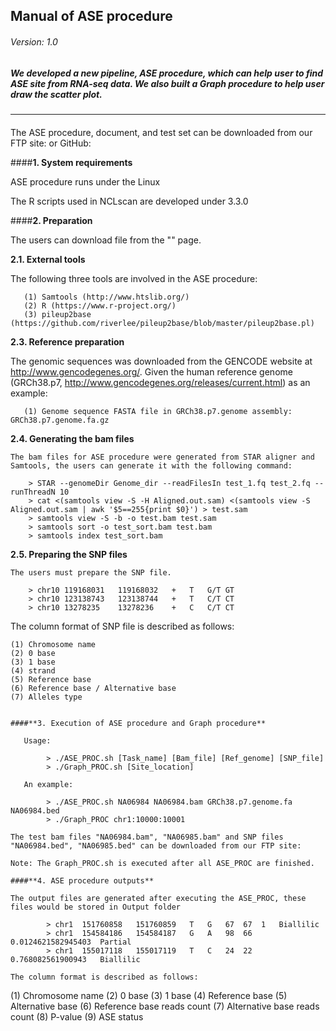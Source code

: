 ## Manual of ASE procedure
###### Version: 1.0

##### We developed a new pipeline, ASE procedure, which can help user to find ASE site from RNA-seq data. We also built a Graph procedure to help user draw the scatter plot.
--------------
#### 

The ASE procedure, document, and test set can be downloaded from our FTP site:  or GitHub: 

####**1. System requirements**

   ASE procedure runs under the Linux

   The R scripts used in NCLscan are developed under 3.3.0

####**2. Preparation**

   The users can download  file from the "" page.
  

 **2.1.  External tools**

   The following three tools are involved in the ASE procedure:
```
   (1) Samtools (http://www.htslib.org/)
   (2) R (https://www.r-project.org/)
   (3) pileup2base (https://github.com/riverlee/pileup2base/blob/master/pileup2base.pl)
```
   
 **2.3.  Reference preparation**
 
The genomic sequences was downloaded from the GENCODE website at http://www.gencodegenes.org/. Given the human reference genome (GRCh38.p7, http://www.gencodegenes.org/releases/current.html) as an example:

```
   (1) Genome sequence FASTA file in GRCh38.p7.genome assembly: GRCh38.p7.genome.fa.gz
```

 **2.4.  Generating the bam files**

	The bam files for ASE procedure were generated from STAR aligner and Samtools, the users can generate it with the following command:

        > STAR --genomeDir Genome_dir --readFilesIn test_1.fq test_2.fq --runThreadN 10
        > cat <(samtools view -S -H Aligned.out.sam) <(samtools view -S Aligned.out.sam | awk '$5==255{print $0}') > test.sam
		> samtools view -S -b -o test.bam test.sam
		> samtools sort -o test_sort.bam test.bam
		> samtools index test_sort.bam

 **2.5.  Preparing the SNP files**

	The users must prepare the SNP file.

		> chr10	119168031	119168032	+	T	G/T	GT
		> chr10	123138743	123138744	+	T	C/T	CT
		> chr10	13278235	13278236	+	C	C/T	CT

The column format of SNP file is described as follows:
```
(1) Chromosome name 
(2) 0 base
(3) 1 base
(4) strand
(5) Reference base
(6) Reference base / Alternative base
(7) Alleles type


####**3. Execution of ASE procedure and Graph procedure**

   Usage:

        > ./ASE_PROC.sh [Task_name] [Bam_file] [Ref_genome] [SNP_file]
		> ./Graph_PROC.sh [Site_location]

   An example:

        > ./ASE_PROC.sh NA06984 NA06984.bam GRCh38.p7.genome.fa NA06984.bed
		> ./Graph_PROC chr1:10000:10001

The test bam files "NA06984.bam", "NA06985.bam" and SNP files "NA06984.bed", "NA06985.bed" can be downloaded from our FTP site: 

Note: The Graph_PROC.sh is executed after all ASE_PROC are finished.

####**4. ASE procedure outputs**

The output files are generated after executing the ASE_PROC, these files would be stored in Output folder

		> chr1	151760858	151760859	T	G	67	67	1	Biallilic
		> chr1	154584186	154584187	G	A	98	66	0.0124621582945403	Partial
		> chr1	155017118	155017119	T	C	24	22	0.768082561900943	Biallilic

The column format is described as follows:
```
(1) Chromosome name 
(2) 0 base
(3) 1 base
(4) Reference base
(5) Alternative base
(6) Reference base reads count
(7) Alternative base reads count
(8) P-value
(9) ASE status
```
